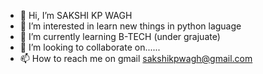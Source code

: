 - 👋 Hi, I’m SAKSHI KP WAGH
- 👀 I’m interested in learn new things in python laguage
- 🌱 I’m currently learning B-TECH (under grajuate)
- 💞️ I’m looking to collaborate on...... 
- 📫 How to reach me on gmail sakshikpwagh@gmail.com

<!---
SAKSHIKPWAGH/SAKSHIKPWAGH is a ✨ special ✨ repository because its `README.md` (this file) appears on your GitHub profile.
You can click the Preview link to take a look at your changes.
--->
